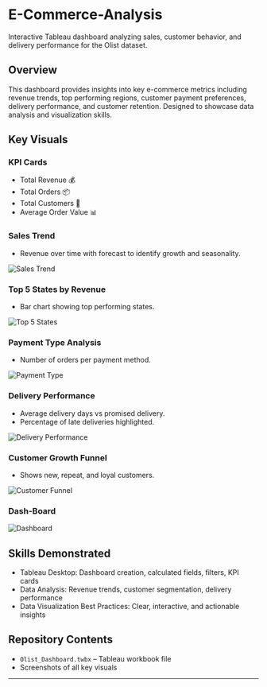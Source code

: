 # E-Commerce-Analysis

Interactive Tableau dashboard analyzing sales, customer behavior, and delivery performance for the Olist dataset.

## Overview
This dashboard provides insights into key e-commerce metrics including revenue trends, top performing regions, customer payment preferences, delivery performance, and customer retention. Designed to showcase data analysis and visualization skills.

## Key Visuals

### KPI Cards
- Total Revenue 💰  
- Total Orders 📦  
- Total Customers 👤  
- Average Order Value 📊  

### Sales Trend
- Revenue over time with forecast to identify growth and seasonality.

![Sales Trend](Monthly_Sales_Trend.png)

### Top 5 States by Revenue
- Bar chart showing top performing states.

![Top 5 States](Top_States.png)

### Payment Type Analysis
- Number of orders per payment method.

![Payment Type](Payment_Type_Analysis.png)

### Delivery Performance
- Average delivery days vs promised delivery.  
- Percentage of late deliveries highlighted.

![Delivery Performance](Delivery_Performance.png)

### Customer Growth Funnel
- Shows new, repeat, and loyal customers.

![Customer Funnel](Customer_Funnel.png)

### Dash-Board 

![Dashboard](Dashboard.png)

## Skills Demonstrated
- Tableau Desktop: Dashboard creation, calculated fields, filters, KPI cards  
- Data Analysis: Revenue trends, customer segmentation, delivery performance  
- Data Visualization Best Practices: Clear, interactive, and actionable insights  

## Repository Contents
- `Olist_Dashboard.twbx` – Tableau workbook file  
- Screenshots of all key visuals  

---
